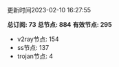 更新时间2023-02-10 16:27:55

**总订阅: 73**
**总节点: 884**
**有效节点: 295**
- v2ray节点: 154
- ss节点: 137
- trojan节点: 4
